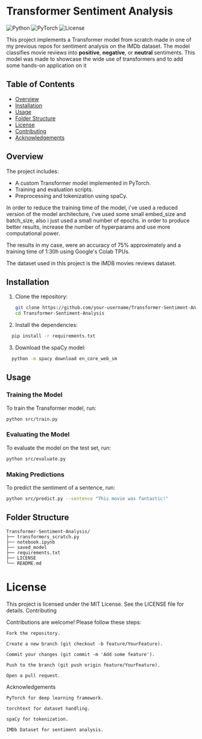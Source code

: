 # Transformer Sentiment Analysis

![Python](https://img.shields.io/badge/Python-3.8%2B-blue)
![PyTorch](https://img.shields.io/badge/PyTorch-1.9%2B-orange)
![License](https://img.shields.io/badge/License-MIT-green)

This project implements a Transformer model from scratch made in one of my previous repos for sentiment analysis on the IMDb dataset. The model classifies movie reviews into **positive**, **negative**, or **neutral** sentiments. This model was made to showcase the wide use of transformers and to add some hands-on application on it

## Table of Contents
- [Overview](#overview)
- [Installation](#installation)
- [Usage](#usage)
- [Folder Structure](#folder-structure)
- [License](#license)
- [Contributing](#contributing)
- [Acknowledgements](#acknowledgements)

## Overview
The project includes:
- A custom Transformer model implemented in PyTorch.
- Training and evaluation scripts.
- Preprocessing and tokenization using spaCy.

In order to reduce the training time of the model, i've used a reduced version of the model architecture, i've used some small embed_size and batch_size, also i just used a small number of epochs. in order to produce better results, increase the number of hyperparams and use more computational power.

The results in my case, were an accuracy of 75% approximately and a training time of 1:30h using Google's Colab TPUs.

The dataset used in this project is the IMDB movies reviews dataset.

## Installation
1. Clone the repository:
   ```bash
   git clone https://github.com/your-username/Transformer-Sentiment-Analysis.git
   cd Transformer-Sentiment-Analysis
   ```
2. Install the dependencies:
  ```bash
    pip install -r requirements.txt
  ```
3. Download the spaCy model:
  ```bash
    python -m spacy download en_core_web_sm
  ```
## Usage
### Training the Model

To train the Transformer model, run:
  ```bash
  python src/train.py
  ```
### Evaluating the Model

To evaluate the model on the test set, run:
  ```bash
  python src/evaluate.py
  ```
### Making Predictions

To predict the sentiment of a sentence, run:
  ```bash
  python src/predict.py --sentence "This movie was fantastic!"
  ```
## Folder Structure
```
Transformer-Sentiment-Analysis/
├── transformers_scratch.py
├── notebook.ipynb
├── saved_model
├── requirements.txt
├── LICENSE
└── README.md
```
# License

This project is licensed under the MIT License. See the LICENSE file for details.
Contributing

Contributions are welcome! Please follow these steps:

    Fork the repository.

    Create a new branch (git checkout -b feature/YourFeature).

    Commit your changes (git commit -m 'Add some feature').

    Push to the branch (git push origin feature/YourFeature).

    Open a pull request.

Acknowledgements

    PyTorch for deep learning framework.

    torchtext for dataset handling.

    spaCy for tokenization.

    IMDb Dataset for sentiment analysis.
